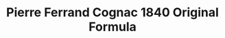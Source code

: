 ---
layout: recipe
title: Pierre Ferrand Cognac 1840 Original Formula
category: Cognac
aged: 
abv: 45
distillery: Maison Ferrand
distillery-location: Cognac, FR
nose:
palate:
finish:
tag:
    - cognac
---